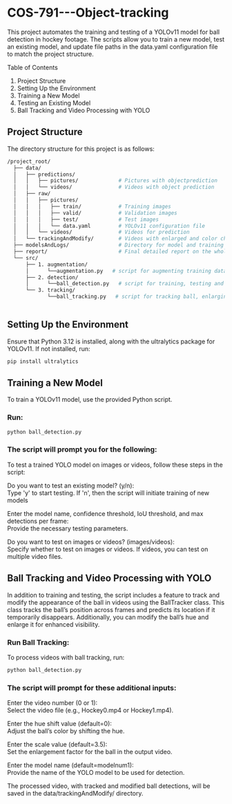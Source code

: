 # COS-791---Object-tracking

This project automates the training and testing of a YOLOv11 model for ball detection in hockey footage. The scripts allow you to train a new model, test an existing model, and update file paths in the data.yaml configuration file to match the project structure.

Table of Contents
1. Project Structure
2. Setting Up the Environment
3. Training a New Model
4. Testing an Existing Model
5. Ball Tracking and Video Processing with YOLO

## Project Structure
The directory structure for this project is as follows:
```bash
/project_root/
  ├── data/
  │   ├── predictions/
  │   │   ├── pictures/             # Pictures with objectprediction
  │   │   └── videos/               # Videos with object prediction
  │   ├── raw/
  │   │   ├── pictures/
  │   │   │   ├── train/            # Training images
  │   │   │   ├── valid/            # Validation images
  │   │   │   ├── test/             # Test images
  │   │   │   └── data.yaml         # YOLOv11 configuration file
  │   │   └── videos/               # Videos for prediction
  │   └── trackingAndModify/        # Videos with enlarged and color changed ball
  ├── modelsAndLogs/                # Directory for model and training results
  ├── report/                       # Final detailed report on the whole project process
  └── src/
      ├── 1. augmentation/
      │      └──augmentation.py   # script for augmenting training dataset to avoid overfitting
      ├── 2. detection/
      │      └──ball_detection.py   # script for training, testing and performing ball detection
      └── 3. tracking/
             └──ball_tracking.py   # script for tracking ball, enlarging it and changing its colour
      
```

## Setting Up the Environment
Ensure that Python 3.12 is installed, along with the ultralytics package for YOLOv11. If not installed, run:
```bash
pip install ultralytics
```

## Training a New Model
To train a YOLOv11 model, use the provided Python script. <br>
### Run:
```bash
python ball_detection.py
```

### The script will prompt you for the following:

To test a trained YOLO model on images or videos, follow these steps in the script: <br>

Do you want to test an existing model? (y/n): <br>
Type 'y' to start testing. If 'n', then the script will initiate training of new models

Enter the model name, confidence threshold, IoU threshold, and max detections per frame: <br>
Provide the necessary testing parameters.

Do you want to test on images or videos? (images/videos): <br>
Specify whether to test on images or videos. If videos, you can test on multiple video files.

## Ball Tracking and Video Processing with YOLO
In addition to training and testing, the script includes a feature to track and modify the appearance of the ball in videos using the BallTracker class. This class tracks the ball’s position across frames and predicts its location if it temporarily disappears. Additionally, you can modify the ball’s hue and enlarge it for enhanced visibility.

### Run Ball Tracking:
To process videos with ball tracking, run:

```bash
python ball_detection.py
```

### The script will prompt for these additional inputs:

Enter the video number (0 or 1):<br>
Select the video file (e.g., Hockey0.mp4 or Hockey1.mp4).

Enter the hue shift value (default=0):<br>
Adjust the ball’s color by shifting the hue.

Enter the scale value (default=3.5):<br>
Set the enlargement factor for the ball in the output video.

Enter the model name (default=modelnum1):<br>
Provide the name of the YOLO model to be used for detection.

The processed video, with tracked and modified ball detections, will be saved in the data/trackingAndModify/ directory.
